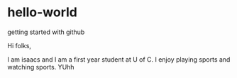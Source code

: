 # hello-world
getting started with github

Hi folks,

I am isaacs and I am a first year student at U of C. I enjoy playing sports and watching sports. YUhh
